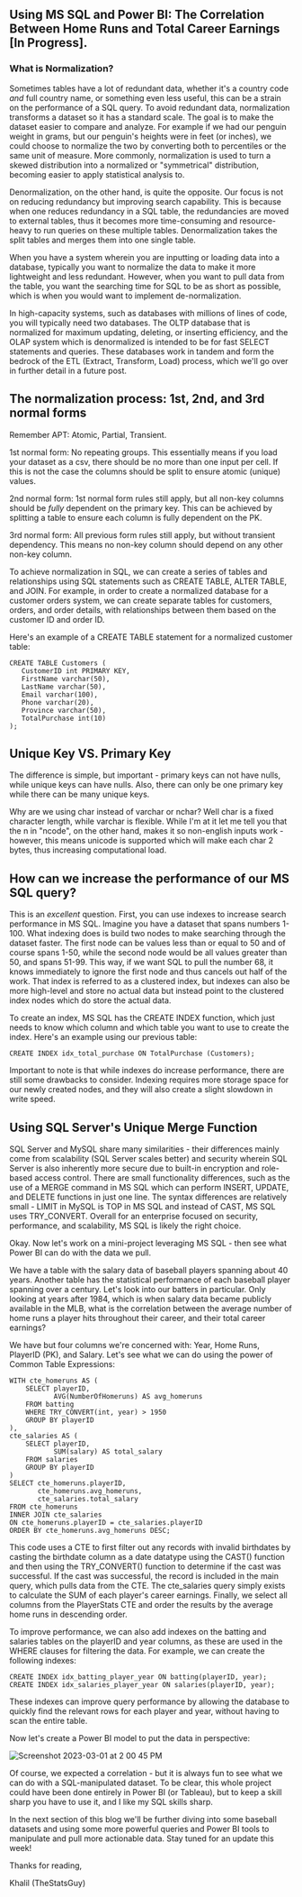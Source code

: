 ## Using MS SQL and Power BI: The Correlation Between Home Runs and Total Career Earnings [In Progress].

### What is Normalization?

Sometimes tables have a lot of redundant data, whether it's a country code _and_ full country name, or something even less useful, this can be a strain on the performance of a SQL query. To avoid redundant data, normalization transforms a dataset so it has a standard scale. The goal is to make the dataset easier to compare and analyze. For example if we had our penguin weight in grams, but our penguin's heights were in feet (or inches), we could choose to normalize the two by converting both to percentiles or the same unit of measure. More commonly, normalization is used to turn a skewed distribution into a normalized or "symmetrical" distribution, becoming easier to apply statistical analysis to.

Denormalization, on the other hand, is quite the opposite. Our focus is not on reducing redundancy but improving search capability. This is because when one reduces redundancy in a SQL table, the redundancies are moved to external tables, thus it becomes more time-consuming and resource-heavy to run queries on these multiple tables. Denormalization takes the split tables and merges them into one single table.

When you have a system wherein you are inputting or loading data into a database, typically you want to normalize the data to make it more lightweight and less redundant. However, when you want to pull data from the table, you want the searching time for SQL to be as short as possible, which is when you would want to implement de-normalization.

In high-capacity systems, such as databases with millions of lines of code, you will typically need two databases. The OLTP database that is normalized for maximum updating, deleting, or inserting efficiency, and the OLAP system which is denormalized is intended to be for fast SELECT statements and queries. These databases work in tandem and form the bedrock of the ETL (Extract, Transform, Load) process, which we'll go over in further detail in a future post.


## The normalization process: 1st, 2nd, and 3rd normal forms

Remember APT: Atomic, Partial, Transient.

1st normal form: No repeating groups. This essentially means if you load your dataset as a csv, there should be no more than one input per cell. If this is not the case the columns should be split to ensure atomic (unique) values.

2nd normal form: 1st normal form rules still apply, but all non-key columns should be _fully_ dependent on the primary key. This can be achieved by splitting a table to ensure each column is fully dependent on the PK.

3rd normal form: All previous form rules still apply, but without transient dependency. This means no non-key column should depend on any other non-key column.

To achieve normalization in SQL, we can create a series of tables and relationships using SQL statements such as CREATE TABLE, ALTER TABLE, and JOIN. For example, in order to create a normalized database for a customer orders system, we can create separate tables for customers, orders, and order details, with relationships between them based on the customer ID and order ID.

Here's an example of a CREATE TABLE statement for a normalized customer table:

```
CREATE TABLE Customers (
   CustomerID int PRIMARY KEY,
   FirstName varchar(50),
   LastName varchar(50),
   Email varchar(100),
   Phone varchar(20),
   Province varchar(50),
   TotalPurchase int(10)
);
```

## Unique Key VS. Primary Key

The difference is simple, but important - primary keys can not have nulls, while unique keys can have nulls. Also, there can only be one primary key while there can be many unique keys.

Why are we using char instead of varchar or nchar? Well char is a fixed character length, while varchar is flexible. While I'm at it let me tell you that the n in "ncode", on the other hand, makes it so non-english inputs work - however, this means unicode is supported which will make each char 2 bytes, thus increasing computational load.


## How can we increase the performance of our MS SQL query? 

This is an _excellent_ question. First, you can use indexes to increase search performance in MS SQL. Imagine you have a dataset that spans numbers 1-100. What indexing does is build two nodes to make searching through the dataset faster. The first node can be values less than or equal to 50 and of course spans 1-50, while the second node would be all values greater than 50, and spans 51-99. This way, if we want SQL to pull the number 68, it knows immediately to ignore the first node and thus cancels out half of the work.
That index is referred to as a clustered index, but indexes can also be more high-level and store no actual data but instead point to the clustered index nodes which do store the actual data.

To create an index, MS SQL has the CREATE INDEX function, which just needs to know which column and which table you want to use to create the index. Here's an example using our previous table: 

```
CREATE INDEX idx_total_purchase ON TotalPurchase (Customers);
```

Important to note is that while indexes do increase performance, there are still some drawbacks to consider. Indexing requires more storage space for our newly created nodes, and they will also create a slight slowdown in write speed.


## Using SQL Server's Unique Merge Function

SQL Server and MySQL share many similarities - their differences mainly come from scalability (SQL Server scales better) and security wherein SQL Server is also inherently more secure due to built-in encryption and role-based access control. There are small functionality differences, such as the use of a MERGE command in MS SQL which can perform INSERT, UPDATE, and DELETE functions in just one line. The syntax differences are relatively small - LIMIT in MySQL is TOP in MS SQL and instead of CAST, MS SQL uses TRY_CONVERT. Overall for an enterprise focused on security, performance, and scalability, MS SQL is likely the right choice. 

Okay. Now let's work on a mini-project leveraging MS SQL - then see what Power BI can do with the data we pull. 


We have a table with the salary data of baseball players spanning about 40 years. Another table has the statistical performance of each baseball player spanning over a century. Let's look into our batters in particular. Only looking at years after 1984, which is when salary data became publicly available in the MLB, what is the correlation between the average number of home runs a player hits throughout their career, and their total career earnings?

We have but four columns we're concerned with: Year, Home Runs, PlayerID (PK), and Salary.
Let's see what we can do using the power of Common Table Expressions: 

```
WITH cte_homeruns AS (
    SELECT playerID, 
           AVG(NumberOfHomeruns) AS avg_homeruns 
    FROM batting
    WHERE TRY_CONVERT(int, year) > 1950 
    GROUP BY playerID
),
cte_salaries AS (
    SELECT playerID, 
           SUM(salary) AS total_salary 
    FROM salaries
    GROUP BY playerID
)
SELECT cte_homeruns.playerID,
       cte_homeruns.avg_homeruns,
       cte_salaries.total_salary
FROM cte_homeruns
INNER JOIN cte_salaries
ON cte_homeruns.playerID = cte_salaries.playerID
ORDER BY cte_homeruns.avg_homeruns DESC;

```
This code uses a CTE to first filter out any records with invalid birthdates by casting the birthdate column as a date datatype using the CAST() function and then using the TRY_CONVERT() function to determine if the cast was successful. If the cast was successful, the record is included in the main query, which pulls data from the CTE. The cte_salaries query simply exists to calculate the SUM of each player's career earnings. Finally, we select all columns from the PlayerStats CTE and order the results by the average home runs in descending order.

To improve performance, we can also add indexes on the batting and salaries tables on the playerID and year columns, as these are used in the WHERE clauses for filtering the data. For example, we can create the following indexes:

```
CREATE INDEX idx_batting_player_year ON batting(playerID, year);
CREATE INDEX idx_salaries_player_year ON salaries(playerID, year);
```

These indexes can improve query performance by allowing the database to quickly find the relevant rows for each player and year, without having to scan the entire table.

Now let's create a Power BI model to put the data in perspective:

![Screenshot 2023-03-01 at 2 00 45 PM](https://user-images.githubusercontent.com/44441178/222240200-f8608d44-0dd0-4112-91c7-a2900e6c48cd.png)

Of course, we expected a correlation - but it is always fun to see what we can do with a SQL-manipulated dataset. To be clear, this whole project could have been done entirely in Power BI (or Tableau), but to keep a skill sharp you have to use it, and I like my SQL skills sharp.

In the next section of this blog we'll be further diving into some baseball datasets and using some more powerful queries and Power BI tools to manipulate and pull more actionable data. Stay tuned for an update this week!


Thanks for reading,

Khalil (TheStatsGuy)

